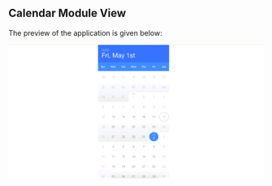 ## Calendar Module View

The preview of the application is given below:

<img src="src/images/screenshot.png" />
